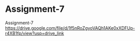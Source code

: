 # Assignment-7
Assignment-7
https://drive.google.com/file/d/1f5nRoZgyoVAQh1AKe0xXDFUp-r4XB1fp/view?usp=drive_link
